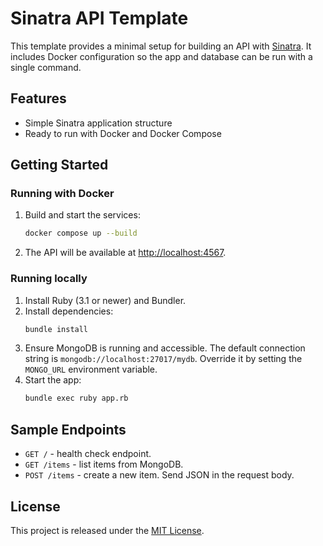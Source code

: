 # Sinatra API Template

This template provides a minimal setup for building an API with [Sinatra](http://sinatrarb.com/). It includes Docker configuration so the app and database can be run with a single command.

## Features

- Simple Sinatra application structure
- Ready to run with Docker and Docker Compose

## Getting Started

### Running with Docker

1. Build and start the services:
   ```bash
   docker compose up --build
   ```
2. The API will be available at [http://localhost:4567](http://localhost:4567).

### Running locally

1. Install Ruby (3.1 or newer) and Bundler.
2. Install dependencies:
   ```bash
   bundle install
   ```
3. Ensure MongoDB is running and accessible. The default connection string is `mongodb://localhost:27017/mydb`. Override it by setting the `MONGO_URL` environment variable.
4. Start the app:
   ```bash
   bundle exec ruby app.rb
   ```

## Sample Endpoints

- `GET /` - health check endpoint.
- `GET /items` - list items from MongoDB.
- `POST /items` - create a new item. Send JSON in the request body.

## License

This project is released under the [MIT License](LICENSE).
